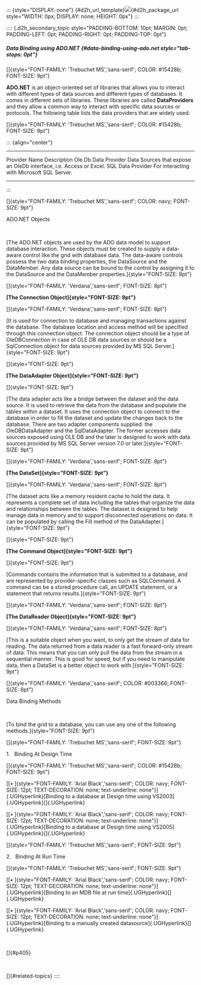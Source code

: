 ::: {style="DISPLAY: none"}
[](ms-xhelp:///?Id=d2h_url_template){#d2h_url_template}![](!package_url!){#d2h_package_url style="WIDTH: 0px; DISPLAY: none; HEIGHT: 0px"}
:::

:::: {.d2h_secondary_topic style="PADDING-BOTTOM: 10pt; MARGIN: 0pt; PADDING-LEFT: 0pt; PADDING-RIGHT: 0pt; PADDING-TOP: 0pt"}
##### Data Binding using ADO.NET {#data-binding-using-ado.net style="tab-stops: 0pt"}

[]{style="FONT-FAMILY: 'Trebuchet MS','sans-serif'; COLOR: #15428b; FONT-SIZE: 9pt"} 

**ADO.NET** is an object-oriented set of libraries that allows you to interact with different types of data sources and different types of databases. It comes in different sets of libraries. These libraries are called **DataProviders** and they allow a common way to interact with specific data sources or protocols. The following table lists the data providers that are widely used.

[]{style="FONT-FAMILY: 'Trebuchet MS','sans-serif'; COLOR: #15428b; FONT-SIZE: 9pt"} 

::: {align="center"}
  ---------------------- --------------------------------------------------------------------
  Provider Name          Description
  Ole Db Data Provider   Data Sources that expose an OleDb interface, i.e. Access or Excel.
  SQL Data Provider      For interacting with Microsoft SQL Server.
  ---------------------- --------------------------------------------------------------------
:::

[]{style="FONT-FAMILY: 'Trebuchet MS','sans-serif'; COLOR: navy; FONT-SIZE: 9pt"} 

ADO.NET Objects

 

[The ADO.NET objects are used by the ADO data model to support database interaction. These objects must be created to supply a data-aware control like the grid with database data. The data-aware controls possess the two data binding properties, the DataSource and the DataMember. Any data source can be bound to the control by assigning it to the DataSource and the DataMember properties.]{style="FONT-SIZE: 9pt"}

[]{style="FONT-FAMILY: 'Verdana','sans-serif'; FONT-SIZE: 8pt"} 

**[The Connection Object]{style="FONT-SIZE: 9pt"}**

[]{style="FONT-FAMILY: 'Verdana','sans-serif'; FONT-SIZE: 8pt"} 

[It is used for connection to database and managing transactions against the database. The database location and access method will be specified through this connection object. The connection object should be a type of OleDBConnection in case of OLE DB data sources or should be a SqlConnection object for data sources provided by MS SQL Server.]{style="FONT-SIZE: 9pt"}

[]{style="FONT-SIZE: 9pt"} 

**[The DataAdapter Object]{style="FONT-SIZE: 9pt"}**

[]{style="FONT-SIZE: 9pt"} 

[The data adapter acts like a bridge between the dataset and the data source. It is used to retrieve the data from the database and populate the tables within a dataset. It uses the connection object to connect to the database in order to fill the dataset and update the changes back to the database. There are two adapter components supplied: the OleDBDataAdapter and the SqlDataAdapter. The former accesses data sources exposed using OLE DB and the later is designed to work with data sources provided by MS SQL Server version 7.0 or later.]{style="FONT-SIZE: 9pt"}

[]{style="FONT-FAMILY: 'Verdana','sans-serif'; FONT-SIZE: 8pt"} 

**[The DataSet]{style="FONT-SIZE: 9pt"}**

[]{style="FONT-FAMILY: 'Verdana','sans-serif'; FONT-SIZE: 8pt"} 

[The dataset acts like a memory resident cache to hold the data. It represents a complete set of data including the tables that organize the data and relationships between the tables. The dataset is designed to help manage data in memory and to support disconnected operations on data. It can be populated by calling the Fill method of the DataAdapter.]{style="FONT-SIZE: 9pt"}

[]{style="FONT-SIZE: 9pt"} 

**[The Command Object]{style="FONT-SIZE: 9pt"}**

[]{style="FONT-SIZE: 9pt"} 

[Commands contains the information that is submitted to a database, and are represented by provider-specific classes such as SQLCommand. A command can be a stored procedure call, an UPDATE statement, or a statement that returns results.]{style="FONT-SIZE: 9pt"}

[]{style="FONT-FAMILY: 'Verdana','sans-serif'; FONT-SIZE: 8pt"} 

**[The DataReader Object]{style="FONT-SIZE: 9pt"}**

[]{style="FONT-FAMILY: 'Verdana','sans-serif'; FONT-SIZE: 8pt"} 

[This is a suitable object when you want, to only get the stream of data for reading. The data returned from a data reader is a fast forward-only stream of data. This means that you can only pull the data from the stream in a sequential manner. This is good for speed, but if you need to manipulate data, then a DataSet is a better object to work with.]{style="FONT-SIZE: 9pt"}

[]{style="FONT-FAMILY: 'Verdana','sans-serif'; COLOR: #003366; FONT-SIZE: 8pt"} 

Data Binding Methods

 

[To bind the grid to a database, you can use any one of the following methods.]{style="FONT-SIZE: 9pt"}

[]{style="FONT-FAMILY: 'Trebuchet MS','sans-serif'; FONT-SIZE: 9pt"} 

1.   Binding At Design Time

[]{style="FONT-FAMILY: 'Trebuchet MS','sans-serif'; COLOR: #15428b; FONT-SIZE: 9pt"} 

[[• ]{style="FONT-FAMILY: 'Arial Black','sans-serif'; COLOR: navy; FONT-SIZE: 12pt; TEXT-DECORATION: none; text-underline: none"}]{.UGHyperlink}[Binding to a database at Design time using VS2003]{.UGHyperlink}[]{.UGHyperlink}

[[• ]{style="FONT-FAMILY: 'Arial Black','sans-serif'; COLOR: navy; FONT-SIZE: 12pt; TEXT-DECORATION: none; text-underline: none"}]{.UGHyperlink}[Binding to a database at Design time using VS2005]{.UGHyperlink}[]{.UGHyperlink}

[]{style="FONT-FAMILY: 'Trebuchet MS','sans-serif'; FONT-SIZE: 9pt"} 

2.   Binding At Run Time

[]{style="FONT-FAMILY: 'Trebuchet MS','sans-serif'; FONT-SIZE: 9pt"} 

[[• ]{style="FONT-FAMILY: 'Arial Black','sans-serif'; COLOR: navy; FONT-SIZE: 12pt; TEXT-DECORATION: none; text-underline: none"}]{.UGHyperlink}[Binding to an MDB file at run time]{.UGHyperlink}[]{.UGHyperlink}

[[• ]{style="FONT-FAMILY: 'Arial Black','sans-serif'; COLOR: navy; FONT-SIZE: 12pt; TEXT-DECORATION: none; text-underline: none"}]{.UGHyperlink}[Binding to a manually created datasource]{.UGHyperlink}[]{.UGHyperlink}

 

[]{#p405} 

 

[]{#related-topics}
::::
